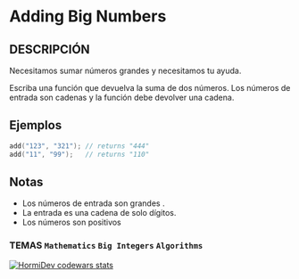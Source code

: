 # Adding Big Numbers

## DESCRIPCIÓN
Necesitamos sumar números grandes y necesitamos tu ayuda.

Escriba una función que devuelva la suma de dos números. Los números de entrada son cadenas y la función debe devolver una cadena.

## Ejemplos
```c
add("123", "321"); // returns "444"
add("11", "99");   // returns "110"
```

## Notas
- Los números de entrada son grandes .
- La entrada es una cadena de solo dígitos.
- Los números son positivos

### TEMAS `Mathematics` `Big Integers` `Algorithms`

<a href="https://www.codewars.com/users/HormiDev"><img src="https://www.codewars.com/users/HormiDev/badges/micro" alt="HormiDev codewars stats"></a>

